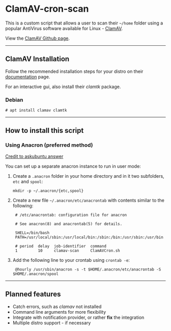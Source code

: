 # ClamAV-cron-scan

This is a custom script that allows a user to scan their `~/home` folder using a popular AntiVirus software available for Linux - [ClamAV](https://www.clamav.net/).

View the [ClamAV Github page](https://www.clamav.net/).

---

## ClamAV Installation

Follow the recommended installation steps for your distro on their [documentation](https://www.clamav.net/documents/installing-clamav) page.

For an interactive gui, also install their *clamtk* package.

### Debian
`# apt install clamav clamtk`

---

## How to install this script

### Using Anacron (preferred method)
[Credit to askubuntu answer](https://askubuntu.com/a/235090/611842)
<!-- language-all: bash -->

You can set up a separate anacron instance to run in user mode:

1. Create a `.anacron` folder in your home directory and in it two subfolders, `etc` and `spool`:

       mkdir -p ~/.anacron/{etc,spool}

2. Create a new file `~/.anacron/etc/anacrontab` with contents similar to the following:

        # /etc/anacrontab: configuration file for anacron

        # See anacron(8) and anacrontab(5) for details.

        SHELL=/bin/bash
        PATH=/usr/local/sbin:/usr/local/bin:/sbin:/bin:/usr/sbin:/usr/bin

        # period  delay  job-identifier  command
        1         10     clamav-scan     ClamAVCron.sh

3. Add the following line to your crontab using `crontab -e`:

        @hourly /usr/sbin/anacron -s -t $HOME/.anacron/etc/anacrontab -S $HOME/.anacron/spool

---

## Planned features
* Catch errors, such as *clamav* not installed
* Command line arguments for more flexibility
* Integrate with notification provider, or rather **fix** the integration
* Multiple distro support - if necessary
